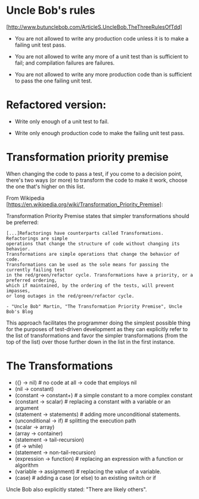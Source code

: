 Uncle Bob's rules
=================

[http://www.butunclebob.com/ArticleS.UncleBob.TheThreeRulesOfTdd]

* You are not allowed to write any production code unless it is to make a failing
  unit test pass.

* You are not allowed to write any more of a unit test than is sufficient to fail;
  and compilation failures are failures.

* You are not allowed to write any more production code than is sufficient to pass
  the one failing unit test.

Refactored version:
===================

* Write only enough of a unit test to fail.

* Write only enough production code to make the failing unit test pass.

Transformation priority premise
===============================

When changing the code to pass a test, if you come to a decision point,
there's two ways (or more) to transform the code to make it work, choose
the one that's higher on this list.

From Wikipedia [https://en.wikipedia.org/wiki/Transformation_Priority_Premise]:

Transformation Priority Premise states that simpler transformations should be preferred:

    [...]Refactorings have counterparts called Transformations. Refactorings are simple
    operations that change the structure of code without changing its behavior.
    Transformations are simple operations that change the behavior of code.
    Transformations can be used as the sole means for passing the currently failing test
    in the red/green/refactor cycle. Transformations have a priority, or a preferred ordering,
    which if maintained, by the ordering of the tests, will prevent impasses,
    or long outages in the red/green/refactor cycle.

    - "Uncle Bob" Martin, "The Transformation Priority Premise", Uncle Bob's Blog

This approach facilitates the programmer doing the simplest possible thing for the purposes
of test-driven development as they can explicitly refer to the list of transformations and favor
the simpler transformations (from the top of the list) over those further down in the list in the
first instance.  

The Transformations
===================

* ({}            -> nil)                # no code at all -> code that employs nil
* (nil           -> constant)
* (constant      -> constant+)          # a simple constant to a more complex constant
* (constant      -> scalar)             # replacing a constant with a variable or an argument
* (statement     -> statements)         # adding more unconditional statements.
* (unconditional -> if)                 # splitting the execution path
* (scalar        -> array)
* (array         -> container)
* (statement     -> tail-recursion)
* (if            -> while)
* (statement     -> non-tail-recursion)
* (expression    -> function)           # replacing an expression with a function or algorithm
* (variable      -> assignment)         # replacing the value of a variable.
* (case)                                # adding a case (or else) to an existing switch or if

Uncle Bob also explicitly stated: "There are likely others".
